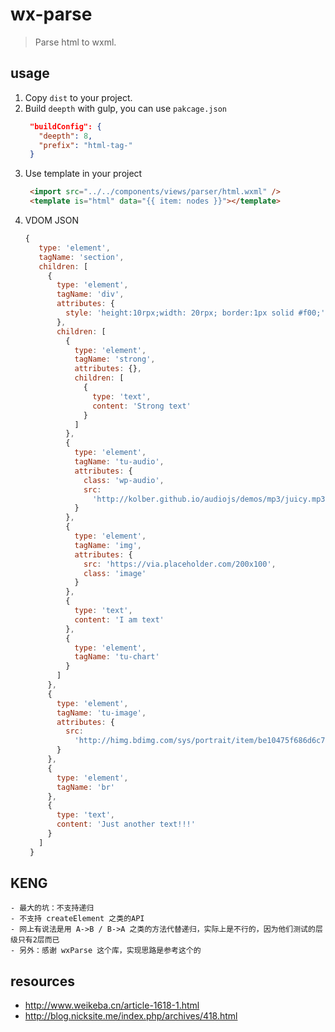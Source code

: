 # wx-parse
> Parse html to wxml.


## usage
1. Copy `dist` to your project.
2. Build `deepth` with gulp, you can use `pakcage.json`
   ```json
    "buildConfig": {
      "deepth": 8,
      "prefix": "html-tag-"
    }
   ```
3. Use template in your project
   ```html
    <import src="../../components/views/parser/html.wxml" />
    <template is="html" data="{{ item: nodes }}"></template>
   ```
4. VDOM JSON
   ```js
   {
      type: 'element',
      tagName: 'section',
      children: [
        {
          type: 'element',
          tagName: 'div',
          attributes: {
            style: 'height:10rpx;width: 20rpx; border:1px solid #f00;'
          },
          children: [
            {
              type: 'element',
              tagName: 'strong',
              attributes: {},
              children: [
                {
                  type: 'text',
                  content: 'Strong text'
                }
              ]
            },
            {
              type: 'element',
              tagName: 'tu-audio',
              attributes: {
                class: 'wp-audio',
                src:
                  'http://kolber.github.io/audiojs/demos/mp3/juicy.mp3'
              }
            },
            {
              type: 'element',
              tagName: 'img',
              attributes: {
                src: 'https://via.placeholder.com/200x100',
                class: 'image'
              }
            },
            {
              type: 'text',
              content: 'I am text'
            },
            {
              type: 'element',
              tagName: 'tu-chart'
            }
          ]
        },
        {
          type: 'element',
          tagName: 'tu-image',
          attributes: {
            src:
              'http://himg.bdimg.com/sys/portrait/item/be10475f686d6c73db00.jpg'
          }
        },
        {
          type: 'element',
          tagName: 'br'
        },
        {
          type: 'text',
          content: 'Just another text!!!'
        }
      ]
    }
   ```

## KENG
~~~
- 最大的坑：不支持递归 
- 不支持 createElement 之类的API
- 网上有说法是用 A->B / B->A 之类的方法代替递归，实际上是不行的，因为他们测试的层级只有2层而已
- 另外：感谢 wxParse 这个库，实现思路是参考这个的
~~~

## resources
- http://www.weikeba.cn/article-1618-1.html
- http://blog.nicksite.me/index.php/archives/418.html
